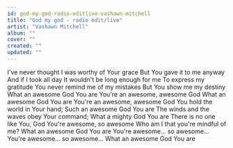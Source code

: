 ```yaml
---
id: god-my-god-radio-editlive-vashawn-mitchell
title: "God my god - radio edit/live"
artist: "Vashawn Mitchell"
album: ""
cover: ""
created: ""
updated: ""
---
```


I've never thought I was worthy of Your grace
But You gave it to me anyway
And if I took all day
It wouldn't be long enough for me
To express my gratitude
You never remind me of my mistakes
But You show me my destiny
What an awesome God You are
You're an awesome, awesome God
What an awesome God You are
You're an awesome, awesome God
You hold the world in Your hand;
Such an awesome God You are
The winds and the waves obey Your command;
What a mighty God You are
There is no one like You, God
You're awesome, so awesome
Who am I that you're mindful of me?
What an awesome God You are
You're awesome... so awesome...
You're awesome... so awesome...
What an awesome God You are